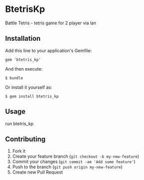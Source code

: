 # BtetrisKp

Battle Tetris - tetris game for 2 player via lan

## Installation

Add this line to your application's Gemfile:

    gem 'btetris_kp'

And then execute:

    $ bundle

Or install it yourself as:

    $ gem install btetris_kp

## Usage

run btetris_kp

## Contributing

1. Fork it
2. Create your feature branch (`git checkout -b my-new-feature`)
3. Commit your changes (`git commit -am 'Add some feature'`)
4. Push to the branch (`git push origin my-new-feature`)
5. Create new Pull Request
